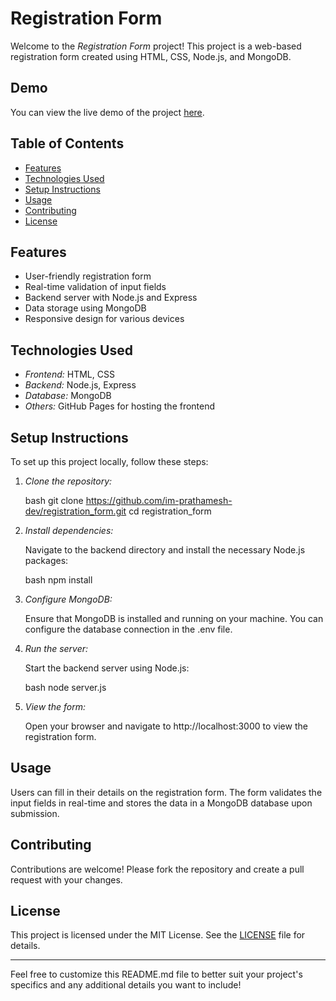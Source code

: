 # Registration Form

Welcome to the *Registration Form* project! This project is a web-based registration form created using HTML, CSS, Node.js, and MongoDB.

## Demo

You can view the live demo of the project [here](https://im-prathamesh-dev.github.io/registration_form/).

## Table of Contents

- [Features](#features)
- [Technologies Used](#technologies-used)
- [Setup Instructions](#setup-instructions)
- [Usage](#usage)
- [Contributing](#contributing)
- [License](#license)

## Features

- User-friendly registration form
- Real-time validation of input fields
- Backend server with Node.js and Express
- Data storage using MongoDB
- Responsive design for various devices

## Technologies Used

- *Frontend:* HTML, CSS
- *Backend:* Node.js, Express
- *Database:* MongoDB
- *Others:* GitHub Pages for hosting the frontend

## Setup Instructions

To set up this project locally, follow these steps:

1. *Clone the repository:*

   bash
   git clone https://github.com/im-prathamesh-dev/registration_form.git
   cd registration_form
   

2. *Install dependencies:*

   Navigate to the backend directory and install the necessary Node.js packages:

   bash
   npm install
   

3. *Configure MongoDB:*

   Ensure that MongoDB is installed and running on your machine. You can configure the database connection in the .env file.

4. *Run the server:*

   Start the backend server using Node.js:

   bash
   node server.js
   

5. *View the form:*

   Open your browser and navigate to http://localhost:3000 to view the registration form.

## Usage

Users can fill in their details on the registration form. The form validates the input fields in real-time and stores the data in a MongoDB database upon submission.

## Contributing

Contributions are welcome! Please fork the repository and create a pull request with your changes.

## License

This project is licensed under the MIT License. See the [LICENSE](LICENSE) file for details.

---

Feel free to customize this README.md file to better suit your project's specifics and any additional details you want to include!
